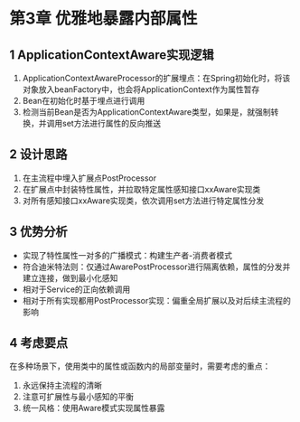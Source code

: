 # 第3章 优雅地暴露内部属性

## 1 ApplicationContextAware实现逻辑

1. ApplicationContextAwareProcessor的扩展埋点：在Spring初始化时，将该对象放入beanFactory中，也会将ApplicationContext作为属性暂存
2. Bean在初始化时基于埋点进行调用
3. 检测当前Bean是否为ApplicationContextAware类型，如果是，就强制转换，并调用set方法进行属性的反向推送

## 2 设计思路

1. 在主流程中埋入扩展点PostProcessor
2. 在扩展点中封装特性属性，并拉取特定属性感知接口xxAware实现类
3. 对所有感知接口xxAware实现类，依次调用set方法进行特定属性分发

## 3 优势分析

- 实现了特性属性一对多的广播模式：构建生产者-消费者模式
- 符合迪米特法则：仅通过AwarePostProcessor进行隔离依赖，属性的分发并建立连接，做到最小化感知
- 相对于Service的正向依赖调用
- 相对于所有实现都用PostProcessor实现：偏重全局扩展以及对后续主流程的影响

## 4 考虑要点
在多种场景下，使用类中的属性或函数内的局部变量时，需要考虑的重点：
1. 永远保持主流程的清晰
2. 注意可扩展性与最小感知的平衡
3. 统一风格：使用Aware模式实现属性暴露
